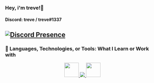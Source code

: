 ### Hey, i'm treve!👋
####  Discord: treve / treve#1337


[![Discord Presence](https://lanyard.cnrad.dev/api/665659473422974998?animated=true&hideActivity=whenNotUsed)](https://discord.com/users/665659473422974998)
----

### 🔧 Languages, Technologies, or Tools: What I Learn or Work with
<p align="center">
  <a href="#">
    <img src="https://louis.is-a.vip/fe1759?raw=1" style="width:47px;height:47px"/>
    <img src="https://skillicons.dev/icons?i=java,js,nodejs,html,css,jquery,lua,mysql,postgres,bootstrap,vscode,eclipse,figma" />
    <img src="https://static-00.iconduck.com/assets.00/mattermost-icon-512x512-tfo1fg06.png" style="width:47px;height:47px"/>
  </a>
</p>
